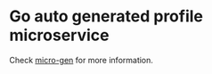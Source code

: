 # Go auto generated profile microservice

Check [micro-gen](https://github.com/reivaj05/micro-gen) for more information.
